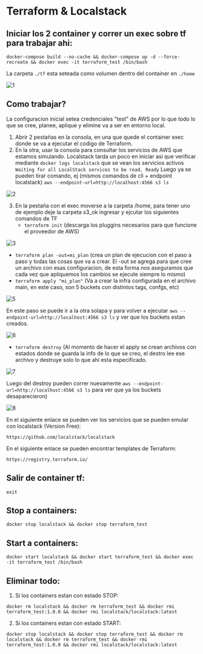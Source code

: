 # Terraform & Localstack

## Iniciar los 2 container y correr un exec sobre tf para trabajar ahi:

```docker-compose build --no-cache && docker-compose up -d --force-recreate && docker exec -it terraform_test /bin/bash```

La carpeta ```./tf``` esta seteada como volumen dentro del container en ```./home```

![1](images/1.png)

## Como trabajar?

La configuracion inicial setea credenciales "test" de AWS por lo que todo lo que se cree, planee, aplique y elimine va a ser en entorno local.
1) Abrir 2 pestañas en la consola, en una que quede el container exec donde se va a ejecutar el codigo de Terraform.
2) En la otra, usar la consola para consultar los servicios de AWS que estamos simulando. Localstack tarda un poco en iniciar asi que verificar mediante ```docker logs localstack``` que se vean los servicios activos
```Waiting for all LocalStack services to be read, Ready```
Luego ya se pueden tirar comando, ej (mismos comandos de cli + endpoint localstack)
```aws --endpoint-url=http://localhost:4566 s3 ls```

![2](images/2.png)

3) En la pestaña con el exec moverse a la carpeta /home, para tener uno de ejemplo deje la carpeta s3_ok ingresar y ejcutar los siguientes comandos de TF
    - ```terraform init``` (descarga los pluggins necesarios para que funcione el proveedor de AWS)

![3](images/3.png)

- ```terraform plan -out=mi_plan``` (crea un plan de ejecucion con el paso a paso y todas las cosas que va a crear. El -out se agrega para que cree un archivo con esas configuracion, de esta forma nos aseguramos que cada vez que apliquemos los cambios se ejecute siempre lo mismo)
- ```terraform apply "mi_plan"``` (Va a crear la infra configurada en el archivo main, en este caso, son 5 buckets con distintos tags, confgs, etc)

![5](images/5.png)

En este paso se puede ir a la otra solapa y para volver a ejecutar ```aws --endpoint-url=http://localhost:4566 s3 ls``` y ver que los buckets estan creados. 

![6](images/6.png)

- ```terraform destroy``` (Al momento de hacer el apply se crean archivos con estados donde se guarda la info de lo que se creo, el destro lee ese archivo y destruye solo lo que ahi esta especificado. 
    
![7](images/7.png)
    
Luego del destroy pueden correr nuevamente ```aws --endpoint-url=http://localhost:4566 s3 ls``` para ver que ya los buckets desaparecieron)

![8](images/8.png)

En el siguiente enlace se pueden ver los servicios que se pueden emular con localstack (Version Free):

```https://github.com/localstack/localstack```

En el siguiente enlace se pueden encontrar templates de Terraform:

```https://registry.terraform.io/```

## Salir de container tf:

```exit```

## Stop a containers:

```docker stop localstack && docker stop terraform_test```

## Start a containers:

```docker start localstack && docker start terraform_test && docker exec -it terraform_test /bin/bash```

## Eliminar todo:

1) Si los containers estan con estado STOP:

```docker rm localstack && docker rm terraform_test && docker rmi terraform_test:1.0.0 && docker rmi localstack/localstack:latest```

2) Si los containers estan con estado START:

```docker stop localstack && docker stop terraform_test && docker rm localstack && docker rm terraform_test && docker rmi terraform_test:1.0.0 && docker rmi localstack/localstack:latest```